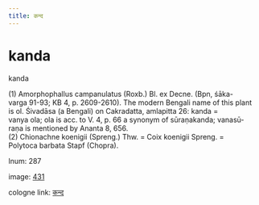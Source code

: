 ```yaml
---
title: कन्द
---
```


# kanda

kanda  <div n="P" />(1) Amorphophallus campanulatus (Roxb.) Bl. ex Decne. (Bpn, śāka- <div n="lb" />varga 91-93; KB 4, p. 2609-2610). The modern Bengali name of this plant <div n="lb" />is ol. Śivadāsa (a Bengali) on Cakradatta, amlapitta 26: kanda = <div n="lb" />vanya ola; ola is acc. to V. 4, p. 66 a synonym of sūraṇakanda; vanasū- <div n="lb" />raṇa is mentioned by Ananta 8, 656. <div n="P" />(2) Chionachne koenigii (Spreng.) Thw. = Coix koenigii Spreng. = <div n="lb" />Polytoca barbata Stapf (Chopra).

lnum: 287

image: [431](https://www.sanskrit-lexicon.uni-koeln.de/scans/csl-apidev/servepdf.php?dict=snp&page=431)

cologne link: [कन्द](https://sanskrit-lexicon.uni-koeln.de/scans/csl-apidev/getword.php?dict=snp&key=कन्द)

